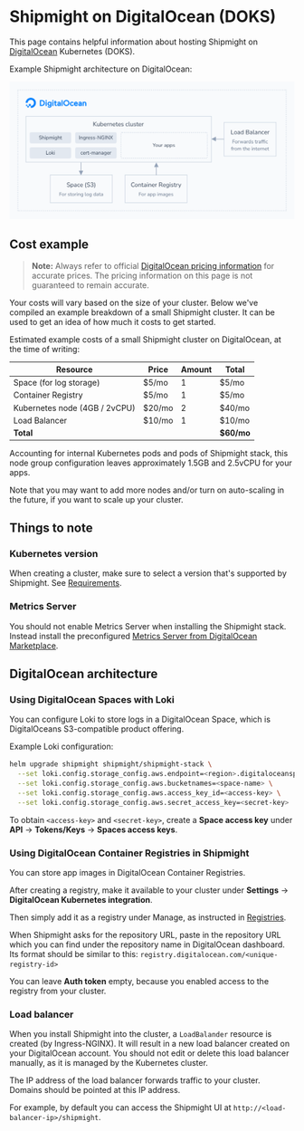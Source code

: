 # Shipmight on DigitalOcean (DOKS)

This page contains helpful information about hosting Shipmight on [DigitalOcean](https://digitalocean.com) Kubernetes (DOKS).

Example Shipmight architecture on DigitalOcean:

![Diagram of architecture](images/doks.overview.png)

## Cost example

> **Note:** Always refer to official [DigitalOcean pricing information](https://www.digitalocean.com/pricing) for accurate prices. The pricing information on this page is not guaranteed to remain accurate.

Your costs will vary based on the size of your cluster. Below we've compiled an example breakdown of a small Shipmight cluster. It can be used to get an idea of how much it costs to get started.

Estimated example costs of a small Shipmight cluster on DigitalOcean, at the time of writing:

| Resource                      | Price  | Amount | Total      |
| ----------------------------- | ------ | ------ | ---------- |
| Space (for log storage)       | $5/mo  | 1      | $5/mo      |
| Container Registry            | $5/mo  | 1      | $5/mo      |
| Kubernetes node (4GB / 2vCPU) | $20/mo | 2      | $40/mo     |
| Load Balancer                 | $10/mo | 1      | $10/mo     |
| **Total**                     |        |        | **$60/mo** |

Accounting for internal Kubernetes pods and pods of Shipmight stack, this node group configuration leaves approximately 1.5GB and 2.5vCPU for your apps.

Note that you may want to add more nodes and/or turn on auto-scaling in the future, if you want to scale up your cluster.

## Things to note

### Kubernetes version

When creating a cluster, make sure to select a version that's supported by Shipmight. See [Requirements](Requirements.md).

### Metrics Server

You should not enable Metrics Server when installing the Shipmight stack. Instead install the preconfigured [Metrics Server from DigitalOcean Marketplace](https://marketplace.digitalocean.com/apps/kubernetes-metrics-server).

## DigitalOcean architecture

### Using DigitalOcean Spaces with Loki

You can configure Loki to store logs in a DigitalOcean Space, which is DigitalOceans S3-compatible product offering.

Example Loki configuration:

```bash
helm upgrade shipmight shipmight/shipmight-stack \
  --set loki.config.storage_config.aws.endpoint=<region>.digitaloceanspaces.com \
  --set loki.config.storage_config.aws.bucketnames=<space-name> \
  --set loki.config.storage_config.aws.access_key_id=<access-key> \
  --set loki.config.storage_config.aws.secret_access_key=<secret-key>
```

To obtain `<access-key>` and `<secret-key>`, create a **Space access key** under **API** → **Tokens/Keys** → **Spaces access keys**.

### Using DigitalOcean Container Registries in Shipmight

You can store app images in DigitalOcean Container Registries.

After creating a registry, make it available to your cluster under **Settings** → **DigitalOcean Kubernetes integration**.

Then simply add it as a registry under Manage, as instructed in [Registries](Registries.md).

When Shipmight asks for the repository URL, paste in the repository URL which you can find under the repository name in DigitalOcean dashboard. Its format should be similar to this: `registry.digitalocean.com/<unique-registry-id>`

You can leave **Auth token** empty, because you enabled access to the registry from your cluster.

### Load balancer

When you install Shipmight into the cluster, a `LoadBalander` resource is created (by Ingress-NGINX). It will result in a new load balancer created on your DigitalOcean account. You should not edit or delete this load balancer manually, as it is managed by the Kubernetes cluster.

The IP address of the load balancer forwards traffic to your cluster. Domains should be pointed at this IP address.

For example, by default you can access the Shipmight UI at `http://<load-balancer-ip>/shipmight`.
